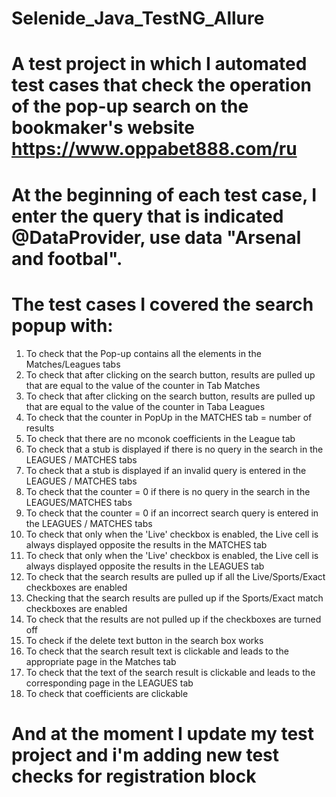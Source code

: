# Selenide_Java_TestNG_Allure
# A test project in which I automated test cases that check the operation of the pop-up search on the bookmaker's website https://www.oppabet888.com/ru

# At the beginning of each test case, I enter the query that is indicated @DataProvider, use data "Arsenal and footbal". 
# The test cases I covered the search popup with:
1. To check that the Pop-up contains all the elements in the Matches/Leagues tabs
2. To check that after clicking on the search button, results are pulled up that are equal to the value of the counter in Tab Matches
3. To check that after clicking on the search button, results are pulled up that are equal to the value of the counter in Taba Leagues
4. To check that the counter in PopUp in the MATCHES tab = number of results
5. To  check that there are no mconok coefficients in the League tab
6. To check that a stub is displayed if there is no query in the search in the LEAGUES / MATCHES tabs
7. To check that a stub is displayed if an invalid query is entered in the LEAGUES / MATCHES tabs
8. To check that the counter = 0 if there is no query in the search in the LEAGUES/MATCHES tabs
9. To check that the counter = 0 if an incorrect search query is entered in the LEAGUES / MATCHES tabs
10. To check that only when the 'Live' checkbox is enabled, the Live cell is always displayed opposite the results in the MATCHES tab
11. To check that only when the 'Live' checkbox is enabled, the Live cell is always displayed opposite the results in the LEAGUES tab
13. To check that the search results are pulled up if all the Live/Sports/Exact checkboxes are enabled
14. Checking that the search results are pulled up if the Sports/Exact match checkboxes are enabled
15. To check that the results are not pulled up if the checkboxes are turned off
16. To check if the delete text button in the search box works
17. To check that the search result text is clickable and leads to the appropriate page in the Matches tab
18. To check that the text of the search result is clickable and leads to the corresponding page in the LEAGUES tab
19. To check that coefficients are clickable


# And at the moment I update my test project and i'm adding new test checks for registration block
